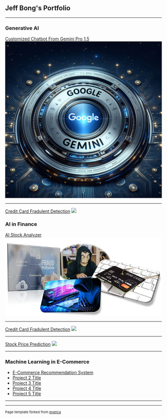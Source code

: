 ## Jeff Bong's Portfolio

---

### Generative AI

[Customized Chatbot From Gemini Pro 1.5](/sample_page)
<img src="images/Google Gemini 6.jpg?raw=true"/>

---
[Credit Card Fradulent Detection](/pdf/sample_presentation.pdf)
<img src="images/dummy_thumbnail.jpg?raw=true"/>

### AI in Finance

[AI Stock Analyzer](/sample_page)
<img src="images/ccfraud2022.jpg?raw=true"/>

---
[Credit Card Fradulent Detection](/pdf/sample_presentation.pdf)
<img src="images/dummy_thumbnail.jpg?raw=true"/>

---
[Stock Price Prediction](http://example.com/)
<img src="images/dummy_thumbnail.jpg?raw=true"/>

---

### Machine Learning in E-Commerce 

- [E-Commerce Recommendation System](http://example.com/)
- [Project 2 Title](http://example.com/)
- [Project 3 Title](http://example.com/)
- [Project 4 Title](http://example.com/)
- [Project 5 Title](http://example.com/)

---




---
<p style="font-size:11px">Page template forked from <a href="https://github.com/evanca/quick-portfolio">evanca</a></p>
<!-- Remove above link if you don't want to attibute -->
